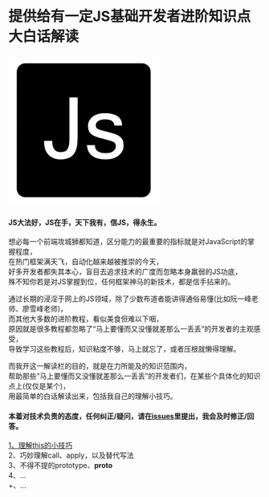 # 提供给有一定JS基础开发者进阶知识点大白话解读

<img width="300" height="300" src="https://github.com/TerryBeanX2/Dive-Into-JS/raw/master/pics/timg.jpg" />

#### JS大法好，JS在手，天下我有，信JS，得永生。<br/>
想必每一个前端攻城狮都知道，区分能力的最重要的指标就是对JavaScript的掌握程度，<br/>
在热门框架满天飞，自动化越来越被推崇的今天，<br/>
好多开发者都失其本心，盲目去追求技术的广度而忽略本身羸弱的JS功底，<br/>
殊不知你若是对JS掌握到位，任何框架神马的新技术，都是信手拈来的。<br/>

通过长期的浸淫于网上的JS领域，除了少数布道者能讲得通俗易懂(比如阮一峰老师、廖雪峰老师)，<br/>
而其他大多数的进阶教程，看似美食但难以下咽，<br/>
原因就是很多教程都忽略了“马上要懂而又没懂就差那么一丢丢”的开发者的主观感受，<br/>
导致学习这些教程后，知识粘度不够，马上就忘了，或者压根就懒得理解。<br/>

而我开这一解读栏的目的，就是在力所能及的知识范围内，<br/>
帮助那些“马上要懂而又没懂就差那么一丢丢”的开发者们，在某些个具体化的知识点上(仅仅是某个)，<br/>
用最简单的白话解读出来，包括我自己的理解小技巧。<br/>

#### 本着对技术负责的态度，任何纠正/疑问，请在[issues](https://github.com/TerryBeanX2/Dive-Into-JS/issues)里提出，我会及时修正/回答。

[1、理解this的小技巧](https://github.com/TerryBeanX2/Dive-Into-JS/tree/master/this)<br/>
2、巧妙理解call、apply，以及替代写法<br/>
3、不得不提的prototype、__proto__<br/>
4、...<br/>
+、...<br/>
